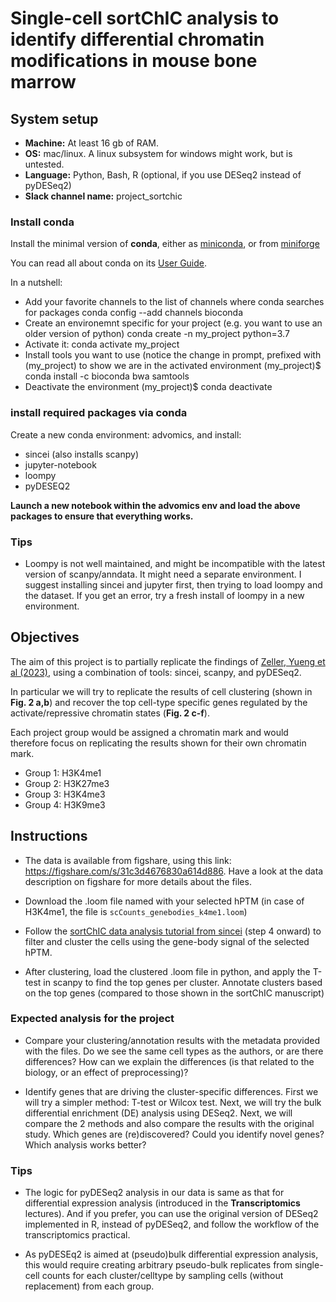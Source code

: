 # Single-cell sortChIC analysis to identify differential chromatin modifications in mouse bone marrow

## System setup

 - **Machine:** At least 16 gb of RAM.
 - **OS:** mac/linux. A linux subsystem for windows might work, but is untested.
 - **Language:** Python, Bash, R (optional, if you use DESeq2 instead of pyDESeq2)
 - **Slack channel name:** project_sortchic

### Install conda

Install the minimal version of **conda**, either as [miniconda](https://www.anaconda.com/docs/getting-started/miniconda/main), or from [miniforge](https://github.com/conda-forge/miniforge)

You can read all about conda on its [User Guide](https://docs.conda.io/projects/conda/en/latest/user-guide/index.html).

In a nutshell:
   - Add your favorite channels to the list of channels where conda searches for packages conda config --add channels bioconda
   - Create an environemnt specific for your project (e.g. you want to use an older version of python) conda create -n my_project python=3.7
   - Activate it: conda activate my_project
   - Install tools you want to use (notice the change in prompt, prefixed with (my_project) to show we are in the activated environment (my_project)$ conda install -c bioconda bwa samtools
   - Deactivate the environment (my_project)$ conda deactivate

### install required packages via conda

Create a new conda environment: advomics, and install:

 - sincei (also installs scanpy)
 - jupyter-notebook
 - loompy
 - pyDESEQ2

**Launch a new notebook within the advomics env and load the above packages to ensure that everything works.**


### Tips

 - Loompy is not well maintained, and might be incompatible with the latest version of scanpy/anndata. It might need a separate environment. I suggest installing sincei and jupyter first, then trying to load loompy and the dataset. If you get an error, try a fresh install of loompy in a new environment.

## Objectives

The aim of this project is to partially replicate the findings of [Zeller, Yueng et al (2023)](https://www.nature.com/articles/s41588-022-01260-3), using a combination of tools: sincei, scanpy, and pyDESeq2.

In particular we will try to replicate the results of cell clustering (shown in **Fig. 2 a,b**) and recover the top cell-type specific genes regulated by the activate/repressive chromatin states (**Fig. 2 c-f**).  

Each project group would be assigned a chromatin mark and would therefore focus on replicating the results shown for their own chromatin mark.

 - Group 1: H3K4me1
 - Group 2: H3K27me3
 - Group 3: H3K4me3
 - Group 4: H3K9me3

## Instructions

 - The data is available from figshare, using this link: https://figshare.com/s/31c3d4676830a614d886. Have a look at the data description on figshare for more details about the files.

 - Download the .loom file named with your selected hPTM (in case of H3K4me1, the file is `scCounts_genebodies_k4me1.loom`)

 - Follow the [sortChIC data analysis tutorial from sincei](https://sincei.readthedocs.io/en/latest/content/tutorials/sincei_tutorial_sortChIC.html) (step 4 onward) to filter and cluster the cells using the gene-body signal of the selected hPTM.

 - After clustering, load the clustered .loom file in python, and apply the T-test in scanpy to find the top genes per cluster. Annotate clusters based on the top genes (compared to those shown in the sortChIC manuscript)


### Expected analysis for the project

 - Compare your clustering/annotation results with the metadata provided with the files. Do we see the same cell types as the authors, or are there differences? How can we explain the differences (is that related to the biology, or an effect of preprocessing)?

 - Identify genes that are driving the cluster-specific differences. First we will try a simpler method: T-test or Wilcox test. Next, we will try the bulk differential enrichment (DE) analysis using DESeq2. Next, we will compare the 2 methods and also compare the results with the original study. Which genes are (re)discovered? Could you identify novel genes? Which analysis works better?

### Tips

 - The logic for pyDESeq2 analysis in our data is same as that for differential expression analysis (introduced in the **Transcriptomics** lectures). And if you prefer, you can use the original version of DESeq2 implemented in R, instead of pyDESeq2, and follow the workflow of the transcriptomics practical.

 - As pyDESEq2 is aimed at (pseudo)bulk differential expression analysis, this would require creating arbitrary pseudo-bulk replicates from single-cell counts for each cluster/celltype by sampling cells (without replacement) from each group.
